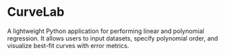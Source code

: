 # CurveLab
A lightweight Python application for performing linear and polynomial regression. It allows users to input datasets, specify polynomial order, and visualize best-fit curves with error metrics.
